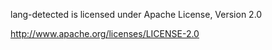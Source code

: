 lang-detected is licensed under Apache License, Version 2.0

http://www.apache.org/licenses/LICENSE-2.0
